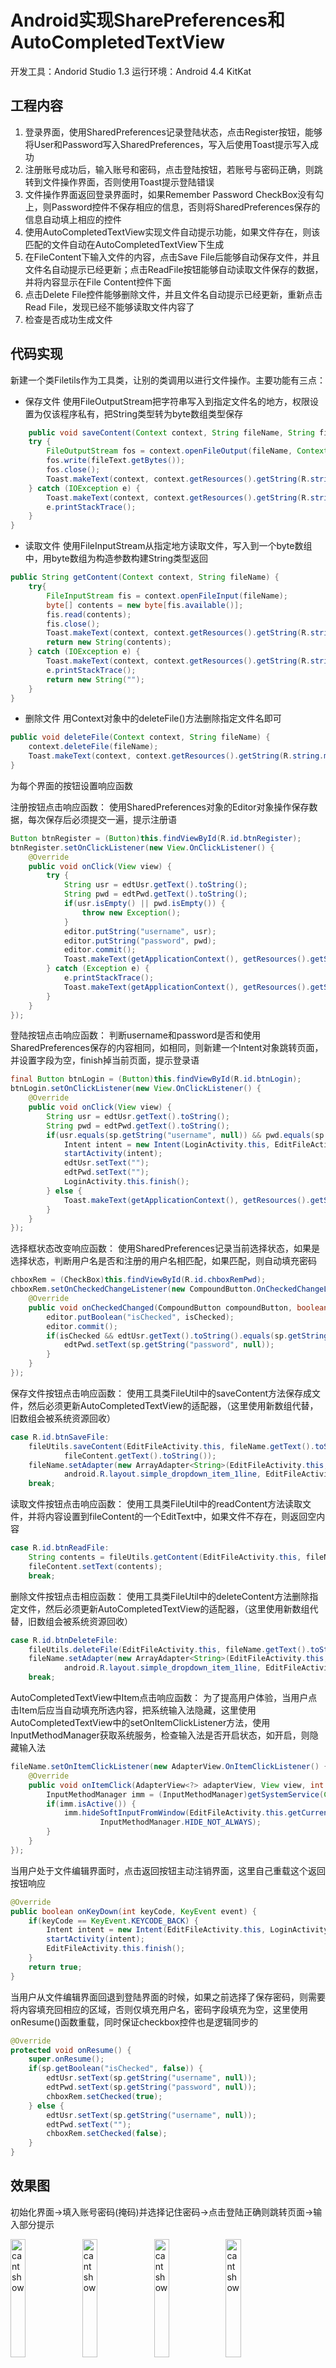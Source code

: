 # Android实现SharePreferences和AutoCompletedTextView

开发工具：Andorid Studio 1.3
运行环境：Android 4.4 KitKat

## 工程内容

1.	登录界面，使用SharedPreferences记录登陆状态，点击Register按钮，能够将User和Password写入SharedPreferences，写入后使用Toast提示写入成功
2.	注册账号成功后，输入账号和密码，点击登陆按钮，若账号与密码正确，则跳转到文件操作界面，否则使用Toast提示登陆错误
3.	文件操作界面返回登录界面时，如果Remember Password CheckBox没有勾上，则Password控件不保存相应的信息，否则将SharedPreferences保存的信息自动填上相应的控件
4.	使用AutoCompletedTextView实现文件自动提示功能，如果文件存在，则该匹配的文件自动在AutoCompletedTextView下生成
5.	在FileContent下输入文件的内容，点击Save File后能够自动保存文件，并且文件名自动提示已经更新；点击ReadFile按钮能够自动读取文件保存的数据，并将内容显示在File Content控件下面
6.	点击Delete File控件能够删除文件，并且文件名自动提示已经更新，重新点击Read File，发现已经不能够读取文件内容了
7.	检查是否成功生成文件

## 代码实现

新建一个类Filetils作为工具类，让别的类调用以进行文件操作。主要功能有三点：

- 保存文件
	使用FileOutputStream把字符串写入到指定文件名的地方，权限设置为仅该程序私有，把String类型转为byte数组类型保存
```java
	public void saveContent(Context context, String fileName, String fileText) {
    try {
        FileOutputStream fos = context.openFileOutput(fileName, Context.MODE_PRIVATE);
        fos.write(fileText.getBytes());
        fos.close();
        Toast.makeText(context, context.getResources().getString(R.string.msgSaveSuc), Toast.LENGTH_SHORT).show();
    } catch (IOException e) {
        Toast.makeText(context, context.getResources().getString(R.string.msgSaveFail), Toast.LENGTH_SHORT).show();
        e.printStackTrace();
    }
}
```
- 读取文件
	使用FileInputStream从指定地方读取文件，写入到一个byte数组中，用byte数组为构造参数构建String类型返回

```java
public String getContent(Context context, String fileName) {
    try{
        FileInputStream fis = context.openFileInput(fileName);
        byte[] contents = new byte[fis.available()];
        fis.read(contents);
        fis.close();
        Toast.makeText(context, context.getResources().getString(R.string.msgReadSuc), Toast.LENGTH_SHORT).show();
        return new String(contents);
    } catch (IOException e) {
        Toast.makeText(context, context.getResources().getString(R.string.msgReadFail), Toast.LENGTH_SHORT).show();
        e.printStackTrace();
        return new String("");
    }
}
```

- 删除文件
	用Context对象中的deleteFile()方法删除指定文件名即可
```java
public void deleteFile(Context context, String fileName) {
    context.deleteFile(fileName);
    Toast.makeText(context, context.getResources().getString(R.string.msgDelSuc), Toast.LENGTH_SHORT).show();
}
```

为每个界面的按钮设置响应函数

注册按钮点击响应函数：
使用SharedPreferences对象的Editor对象操作保存数据，每次保存后必须提交一遍，提示注册语

```java
Button btnRegister = (Button)this.findViewById(R.id.btnRegister);
btnRegister.setOnClickListener(new View.OnClickListener() {
    @Override
    public void onClick(View view) {
        try {
            String usr = edtUsr.getText().toString();
            String pwd = edtPwd.getText().toString();
            if(usr.isEmpty() || pwd.isEmpty()) {
                throw new Exception();
            }
            editor.putString("username", usr);
            editor.putString("password", pwd);
            editor.commit();
            Toast.makeText(getApplicationContext(), getResources().getString(R.string.msgRegSuc), Toast.LENGTH_SHORT).show();
        } catch (Exception e) {
            e.printStackTrace();
            Toast.makeText(getApplicationContext(), getResources().getString(R.string.msgRegFail), Toast.LENGTH_SHORT).show();
        }
    }
});
```

登陆按钮点击响应函数：
判断username和password是否和使用SharedPreferences保存的内容相同，如相同，则新建一个Intent对象跳转页面，并设置字段为空，finish掉当前页面，提示登录语

```java
final Button btnLogin = (Button)this.findViewById(R.id.btnLogin);
btnLogin.setOnClickListener(new View.OnClickListener() {
    @Override
    public void onClick(View view) {
        String usr = edtUsr.getText().toString();
        String pwd = edtPwd.getText().toString();
        if(usr.equals(sp.getString("username", null)) && pwd.equals(sp.getString("password", null))) {
            Intent intent = new Intent(LoginActivity.this, EditFileActivity.class);
            startActivity(intent);
            edtUsr.setText("");
            edtPwd.setText("");
            LoginActivity.this.finish();
        } else {
            Toast.makeText(getApplicationContext(), getResources().getString(R.string.msgLogErr), Toast.LENGTH_SHORT).show();
        }
    }
});
```

选择框状态改变响应函数：
使用SharedPreferences记录当前选择状态，如果是选择状态，判断用户名是否和注册的用户名相匹配，如果匹配，则自动填充密码

```java
chboxRem = (CheckBox)this.findViewById(R.id.chboxRemPwd);
chboxRem.setOnCheckedChangeListener(new CompoundButton.OnCheckedChangeListener() {
    @Override
    public void onCheckedChanged(CompoundButton compoundButton, boolean isChecked) {
        editor.putBoolean("isChecked", isChecked);
        editor.commit();
        if(isChecked && edtUsr.getText().toString().equals(sp.getString("username", null))) {
            edtPwd.setText(sp.getString("password", null));
        }
    }
});
```

保存文件按钮点击响应函数：
使用工具类FileUtil中的saveContent方法保存成文件，然后必须更新AutoCompletedTextView的适配器，（这里使用新数组代替，旧数组会被系统资源回收）

```java
case R.id.btnSaveFile:
    fileUtils.saveContent(EditFileActivity.this, fileName.getText().toString(),
            fileContent.getText().toString());
    fileName.setAdapter(new ArrayAdapter<String>(EditFileActivity.this,
            android.R.layout.simple_dropdown_item_1line, EditFileActivity.this.fileList()));
    break;
```

读取文件按钮点击响应函数：
使用工具类FileUtil中的readContent方法读取文件，并将内容设置到fileContent的一个EditText中，如果文件不存在，则返回空内容

```java
case R.id.btnReadFile:
    String contents = fileUtils.getContent(EditFileActivity.this, fileName.getText().toString());
    fileContent.setText(contents);
    break;
```

删除文件按钮点击相应函数：
使用工具类FileUtil中的deleteContent方法删除指定文件，然后必须更新AutoCompletedTextView的适配器，（这里使用新数组代替，旧数组会被系统资源回收）

```java
case R.id.btnDeleteFile:
    fileUtils.deleteFile(EditFileActivity.this, fileName.getText().toString());
    fileName.setAdapter(new ArrayAdapter<String>(EditFileActivity.this,
            android.R.layout.simple_dropdown_item_1line, EditFileActivity.this.fileList()));
    break;
```

AutoCompletedTextView中Item点击响应函数：
为了提高用户体验，当用户点击Item后应当自动填充所选内容，把系统输入法隐藏，这里使用AutoCompletedTextView中的setOnItemClickListener方法，使用InputMethodManager获取系统服务，检查输入法是否开启状态，如开启，则隐藏输入法

```java
fileName.setOnItemClickListener(new AdapterView.OnItemClickListener() {
    @Override
    public void onItemClick(AdapterView<?> adapterView, View view, int i, long l) {
        InputMethodManager imm = (InputMethodManager)getSystemService(Context.INPUT_METHOD_SERVICE);
        if(imm.isActive()) {
            imm.hideSoftInputFromWindow(EditFileActivity.this.getCurrentFocus().getWindowToken(),
                    InputMethodManager.HIDE_NOT_ALWAYS);
        }
    }
});
```

当用户处于文件编辑界面时，点击返回按钮主动注销界面，这里自己重载这个返回按钮响应

```java
@Override
public boolean onKeyDown(int keyCode, KeyEvent event) {
    if(keyCode == KeyEvent.KEYCODE_BACK) {
        Intent intent = new Intent(EditFileActivity.this, LoginActivity.class);
        startActivity(intent);
        EditFileActivity.this.finish();
    }
    return true;
}
```

当用户从文件编辑界面回退到登陆界面的时候，如果之前选择了保存密码，则需要将内容填充回相应的区域，否则仅填充用户名，密码字段填充为空，这里使用onResume()函数重载，同时保证checkbox控件也是逻辑同步的

```java
@Override
protected void onResume() {
    super.onResume();
    if(sp.getBoolean("isChecked", false)) {
        edtUsr.setText(sp.getString("username", null));
        edtPwd.setText(sp.getString("password", null));
        chboxRem.setChecked(true);
    } else {
        edtUsr.setText(sp.getString("username", null));
        edtPwd.setText("");
        chboxRem.setChecked(false);
    }
}
```

## 效果图

初始化界面->填入账号密码(掩码)并选择记住密码->点击登陆正确则跳转页面->输入部分提示

<img src="http://images2015.cnblogs.com/blog/701997/201602/701997-20160202141750600-222985508.png" alt="cant show" style="display: inline-block; width: 22%; " /> <img src="http://images2015.cnblogs.com/blog/701997/201602/701997-20160202141754882-34956978.png" alt="cant show" style="display: inline-block; width: 22%; " /> <img src="http://images2015.cnblogs.com/blog/701997/201602/701997-20160202141759538-985980227.png" alt="cant show" style="display: inline-block; width: 22%; " /> <img src="http://images2015.cnblogs.com/blog/701997/201602/701997-20160202141803288-1058219011.png" alt="cant show" style="display: inline-block; width: 22%; " />

点击读取文件->新建并保存文件->删除文件->重新读取返回失败

<img src="http://images2015.cnblogs.com/blog/701997/201602/701997-20160202141845366-1694182649.png" alt="cant show" style="display: inline-block; width: 22%; " /> <img src="http://images2015.cnblogs.com/blog/701997/201602/701997-20160202141849304-1713469100.png" alt="cant show" style="display: inline-block; width: 22%; " /> <img src="http://images2015.cnblogs.com/blog/701997/201602/701997-20160202141852397-98649218.png" alt="cant show" style="display: inline-block; width: 22%; " /> <img src="http://images2015.cnblogs.com/blog/701997/201602/701997-20160202141856663-985727093.png" alt="cant show" style="display: inline-block; width: 22%; " />

返回按钮登陆信息还在(页面已注销了的)->取消记住密码->登陆跳转->返回按钮登陆密码消失

<img src="http://images2015.cnblogs.com/blog/701997/201602/701997-20160202141904632-909052830.png" alt="cant show" style="display: inline-block; width: 22%; " /> <img src="http://images2015.cnblogs.com/blog/701997/201602/701997-20160202141909100-247323991.png" alt="cant show" style="display: inline-block; width: 22%; " /> <img src="http://images2015.cnblogs.com/blog/701997/201602/701997-20160202141914835-1359489365.png" alt="cant show" style="display: inline-block; width: 22%; " /> <img src="http://images2015.cnblogs.com/blog/701997/201602/701997-20160202141921100-1497743934.png" alt="cant show" style="display: inline-block; width: 22%; " />

## 一些总结

1.	测试的时候由于跳转页面时没有清除当前页面，导致返回原界面的时候用户名和密码都还在，解决方案是跳转页面后，清除用户名和密码两个字段，同时注销页面
2.	测试AutuCompletedTextView的时候，输入法的响应令人比较苦恼，明明已经自动填充完毕，输入法还处在这个界面，这用户体验不能忍，然后就加入了AutuCompletedTextView的Item点击响应
3.	还发现一个问题就在于，界面在onResume的时候检测保存的isChecked是否为true，如果为true则填充用户名和密码，但是checkbox的状态并没有更新，例如退出app后重新进入只有username和password是填充了，checkbox并没有，因此修改了上面的onResume函数重载的代码，更加符合实际

## 工程下载

传送门：[下载](http://pan.baidu.com/s/1hrnSPqk)